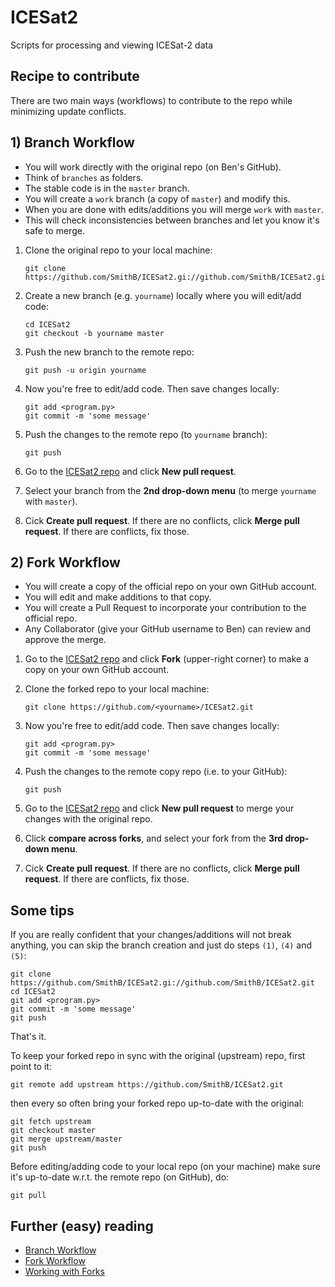 # ICESat2
Scripts for processing and viewing ICESat-2 data


## Recipe to contribute

There are two main ways (workflows) to contribute to the repo while minimizing update conflicts.


## 1) Branch Workflow

- You will work directly with the original repo (on Ben's GitHub).
- Think of `branches` as folders.  
- The stable code is in the `master` branch.
- You will create a `work` branch (a copy of `master`) and modify this.
- When you are done with edits/additions you will merge `work` with `master`.
- This will check inconsistencies between branches and let you know it's safe to merge.

1) Clone the original repo to your local machine:
    ```
    git clone https://github.com/SmithB/ICESat2.gi://github.com/SmithB/ICESat2.git
    ```

2) Create a new branch (e.g. `yourname`) locally where you will edit/add code:
    ```
    cd ICESat2
    git checkout -b yourname master
    ```

3) Push the new branch to the remote repo:
    ```
    git push -u origin yourname
    ```

4) Now you're free to edit/add code. Then save changes locally:
    ```
    git add <program.py>
    git commit -m 'some message'
    ```

5) Push the changes to the remote repo (to `yourname` branch):
    ```
    git push
    ```

6) Go to the [ICESat2 repo](https://github.com/SmithB/ICESat2) and click **New pull request**.

7) Select your branch from the **2nd drop-down menu** (to merge `yourname` with `master`).

8) Cick **Create pull request**. If there are no conflicts, click **Merge pull request**. If there are conflicts, fix those.


## 2) Fork Workflow

- You will create a copy of the official repo on your own GitHub account.
- You will edit and make additions to that copy.
- You will create a Pull Request to incorporate your contribution to the official repo.
- Any Collaborator (give your GitHub username to Ben) can review and approve the merge.

1) Go to the [ICESat2 repo](https://github.com/SmithB/ICESat2) and click **Fork** (upper-right corner) to make a copy on your own GitHub account.

2) Clone the forked repo to your local machine:
    ```
    git clone https://github.com/<yourname>/ICESat2.git
    ```

3) Now you're free to edit/add code. Then save changes locally:
    ```
    git add <program.py>
    git commit -m 'some message'
    ```

4) Push the changes to the remote copy repo (i.e. to your GitHub):
    ```
    git push
    ```

5) Go to the [ICESat2 repo](https://github.com/SmithB/ICESat2) and click **New pull request** to merge your changes with the original repo.

6) Click **compare across forks**, and select your fork from the **3rd drop-down menu**.

7) Cick **Create pull request**. If there are no conflicts, click **Merge pull request**. If there are conflicts, fix those.


## Some tips

If you are really confident that your changes/additions will not break anything, you can skip the branch creation and just do steps `(1)`, `(4)` and `(5)`: 

    git clone https://github.com/SmithB/ICESat2.gi://github.com/SmithB/ICESat2.git
    cd ICESat2
    git add <program.py>
    git commit -m 'some message'
    git push

That's it.

To keep your forked repo in sync with the original (upstream) repo, first point to it:

    git remote add upstream https://github.com/SmithB/ICESat2.git

then every so often bring your forked repo up-to-date with the original: 

    git fetch upstream
    git checkout master
    git merge upstream/master
    git push

Before editing/adding code to your local repo (on your machine) make sure it's up-to-date w.r.t. the remote repo (on GitHub), do:

    git pull


## Further (easy) reading

- [Branch Workflow](https://www.atlassian.com/git/tutorials/comparing-workflows/feature-branch-workflow)
- [Fork Workflow](https://www.atlassian.com/git/tutorials/comparing-workflows/forking-workflow)
- [Working with Forks](https://help.github.com/articles/working-with-forks/)



